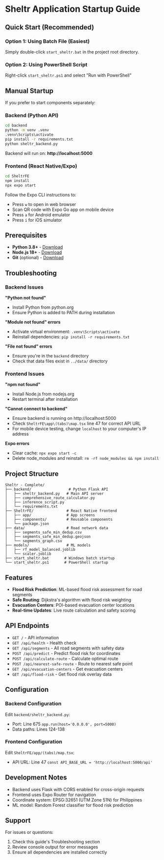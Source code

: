 # Sheltr Application Startup Guide

## Quick Start (Recommended)

### Option 1: Using Batch File (Easiest)
Simply double-click `start_sheltr.bat` in the project root directory.

### Option 2: Using PowerShell Script
Right-click `start_sheltr.ps1` and select "Run with PowerShell"

## Manual Startup

If you prefer to start components separately:

### Backend (Python API)
```bash
cd backend
python -m venv .venv
.venv\Scripts\activate
pip install -r requirements.txt
python sheltr_backend.py
```

Backend will run on: **http://localhost:5000**

### Frontend (React Native/Expo)
```bash
cd SheltrFE
npm install
npx expo start
```

Follow the Expo CLI instructions to:
- Press `w` to open in web browser
- Scan QR code with Expo Go app on mobile device
- Press `a` for Android emulator
- Press `i` for iOS simulator

## Prerequisites

- **Python 3.8+** - [Download](https://www.python.org/downloads/)
- **Node.js 18+** - [Download](https://nodejs.org/)
- **Git** (optional) - [Download](https://git-scm.com/)

## Troubleshooting

### Backend Issues

**"Python not found"**
- Install Python from python.org
- Ensure Python is added to PATH during installation

**"Module not found" errors**
- Activate virtual environment: `.venv\Scripts\activate`
- Reinstall dependencies: `pip install -r requirements.txt`

**"File not found" errors**
- Ensure you're in the `backend` directory
- Check that data files exist in `../data/` directory

### Frontend Issues

**"npm not found"**
- Install Node.js from nodejs.org
- Restart terminal after installation

**"Cannot connect to backend"**
- Ensure backend is running on http://localhost:5000
- Check `SheltrFE\app\(tabs)\map.tsx` line 47 for correct API URL
- For mobile device testing, change `localhost` to your computer's IP address

**Expo errors**
- Clear cache: `npx expo start -c`
- Delete node_modules and reinstall: `rm -rf node_modules && npm install`

## Project Structure

```
Sheltr - Complete/
├── backend/                 # Python Flask API
│   ├── sheltr_backend.py   # Main API server
│   ├── comprehensive_route_calculator.py
│   ├── inference_script.py
│   └── requirements.txt
├── SheltrFE/               # React Native frontend
│   ├── app/                # App screens
│   ├── components/         # Reusable components
│   └── package.json
├── data/                   # Road network data
│   ├── segments_safe_min_dedup.csv
│   ├── segments_safe_min_dedup.geojson
│   └── segments_graph.csv
├── models/                 # ML models
│   ├── rf_model_balanced.joblib
│   └── scaler.joblib
├── start_sheltr.bat       # Windows batch startup
└── start_sheltr.ps1       # PowerShell startup

```

## Features

- **Flood Risk Prediction**: ML-based flood risk assessment for road segments
- **Safe Routing**: Dijkstra's algorithm with flood risk weighting
- **Evacuation Centers**: POI-based evacuation center locations
- **Real-time Updates**: Live route calculation and safety scoring

## API Endpoints

- `GET /` - API information
- `GET /api/health` - Health check
- `GET /api/segments` - All road segments with safety data
- `POST /api/predict` - Predict flood risk for coordinates
- `POST /api/calculate-route` - Calculate optimal route
- `POST /api/nearest-safe-route` - Route to nearest safe point
- `GET /api/evacuation-centers` - Get evacuation centers
- `GET /api/flood-risk` - Get flood risk overlay data

## Configuration

### Backend Configuration
Edit `backend/sheltr_backend.py`:
- Port: Line 675 `app.run(host='0.0.0.0', port=5000)`
- Data paths: Lines 124-138

### Frontend Configuration
Edit `SheltrFE/app/(tabs)/map.tsx`:
- API URL: Line 47 `const API_BASE_URL = 'http://localhost:5000/api'`

## Development Notes

- Backend uses Flask with CORS enabled for cross-origin requests
- Frontend uses Expo Router for navigation
- Coordinate system: EPSG:32651 (UTM Zone 51N) for Philippines
- ML model: Random Forest classifier for flood risk prediction

## Support

For issues or questions:
1. Check this guide's Troubleshooting section
2. Review console output for error messages
3. Ensure all dependencies are installed correctly
